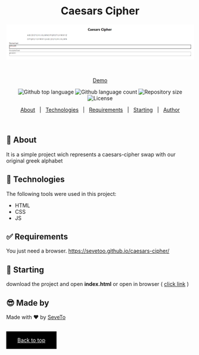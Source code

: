 <div align="center" id="top"> 
  
<h1 align="center">Caesars Cipher</h1>
  <a target="_blank" href="https://sevetoo.github.io/caesars-cipher/">
  <img src="./preview.png" alt="caesars-cipher" />
  </a>

&#xa0;

<a target="_blank" href="https://sevetoo.github.io/caesars-cipher/">Demo</a>

</div>

<p align="center">
  <img alt="Github top language" src="https://img.shields.io/github/languages/top/SeveToo/caesars-cipher?color=56BEB8">

  <img alt="Github language count" src="https://img.shields.io/github/languages/count/SeveToo/caesars-cipher?color=56BEB8">

  <img alt="Repository size" src="https://img.shields.io/github/repo-size/SeveToo/caesars-cipher?color=56BEB8">

  <img alt="License" src="https://img.shields.io/github/license/SeveToo/caesars-cipher?color=56BEB8">
</p>

<p align="center">
  <a href="#dart-about">About</a> &#xa0; | &#xa0; 
  <!-- <a href="#sparkles-features">Features</a> &#xa0; | &#xa0; -->
  <a href="#rocket-technologies">Technologies</a> &#xa0; | &#xa0;
  <a href="#white_check_mark-requirements">Requirements</a> &#xa0; | &#xa0;
  <a href="#checkered_flag-starting">Starting</a> &#xa0; | &#xa0;
  <a href="https://github.com/SeveToo" target="_blank">Author</a>
</p>

<br>

## :dart: About

<!-- Make some description to me -->

It is a simple project wich represents a caesars-cipher swap with our original greek alphabet

<!-- ## :sparkles: Features
:heavy_check_mark: You can set interval between rounds \
:heavy_check_mark: You see how many correct and wrong answers you get\ -->

## :rocket: Technologies

The following tools were used in this project:

- HTML
- CSS
- JS

## :white_check_mark: Requirements

You just need a browser.
https://sevetoo.github.io/caesars-cipher/

## :checkered_flag: Starting

download the project and open **index.html**
or open in browser ( <a href="https://sevetoo.github.io/caesars-cipher/" >click link</a> )

## 😎 Made by

Made with ❤ by <a href="https://github.com/SeveToo" target="_blank">SeveTo</a>

&#xa0;

<a href="#top" style="color: #fff; background: black; padding: 15px 30px">Back to top</a>
